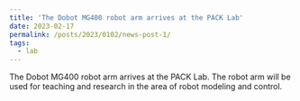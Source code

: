 ```yaml
---
title: 'The Dobot MG400 robot arm arrives at the PACK Lab'
date: 2023-02-17
permalink: /posts/2023/0102/news-post-1/
tags:
  - lab
---
```


The Dobot MG400 robot arm arrives at the PACK Lab. The robot arm will be used for teaching and research in the area of robot modeling and control.
